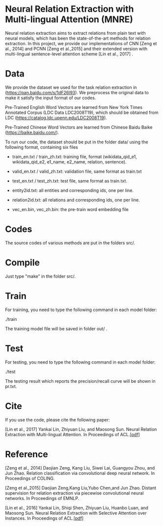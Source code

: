 Neural Relation Extraction with Multi-lingual Attention (MNRE)
==========

Neural relation extraction aims to extract relations from plain text with neural models, which has been the state-of-the-art methods for relation extraction. In this project, we provide our implementations of CNN [Zeng et al., 2014] and PCNN [Zeng et al.,2015] and their extended version with multi-lingual sentence-level attention scheme [Lin et al., 2017] .

 
Data
==========

We provide the  dataset we used for the task relation extraction in  (https://pan.baidu.com/s/1dF26l93). We preprocess the original data to make it satisfy the input format of our codes. 

Pre-Trained English Word Vectors are learned from New York Times Annotated Corpus (LDC Data LDC2008T19), which should be obtained from LDC (https://catalog.ldc.upenn.edu/LDC2008T19).

Pre-Trained Chinese Word Vectors are learned from Chinese Baidu Baike (https://baike.baidu.com/).

To run our code, the dataset should be put in the folder data/ using the following format, containing six files

+ train_en.txt / train_zh.txt: training file, format (wikidata_qid_e1, wikidata_qid_e2, e1_name, e2_name, relation, sentence).

+ valid_en.txt / valid_zh.txt: validation file, same format as train.txt 

+ test_en.txt / test_zh.txt: test file, same format as train.txt.

+ entity2id.txt: all entities and corresponding ids, one per line.

+ relation2id.txt: all relations and corresponding ids, one per line.

+ vec_en.bin, vec_zh.bin: the pre-train word embedding file

Codes
==========

The source codes of various methods are put in the folders src/.

Compile 
==========

Just type "make" in the folder src/.

Train
==========

For training, you need to type the following command in each model folder:

./train

The training model file will be saved in folder out/ .

Test
==========

For testing, you need to type the following command in each model folder:

./test

The testing result which reports the precision/recall curve  will be shown in pr.txt.

Cite
==========

If you use the code, please cite the following paper:

[Lin et al., 2017] Yankai Lin, Zhiyuan Liu, and Maosong Sun. Neural Relation Extraction with Multi-lingual Attention. In Proceedings of ACL.[[pdf]](http://thunlp.org/~lyk/publications/acl2017_mnre.pdf)

Reference
==========
[Zeng et al., 2014] Daojian Zeng, Kang Liu, Siwei Lai, Guangyou Zhou, and Jun Zhao. Relation classification via convolutional deep neural network. In Proceedings of COLING.

[Zeng et al.,2015] Daojian Zeng,Kang Liu,Yubo Chen,and Jun Zhao. Distant supervision for relation extraction via piecewise convolutional neural networks. In Proceedings of EMNLP.

[Lin et al., 2016] Yankai Lin, Shiqi Shen, Zhiyuan Liu, Huanbo Luan, and Maosong Sun. Neural Relation Extraction with Selective Attention over Instances. In Proceedings of ACL.[[pdf]](http://thunlp.org/~lyk/publications/acl2016_nre.pdf)
